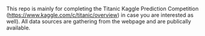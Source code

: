 This repo is mainly for completing the Titanic Kaggle Prediction Competition (https://www.kaggle.com/c/titanic/overview) in case you are interested as well). All data sources are gathering from the webpage and are publically available. 
